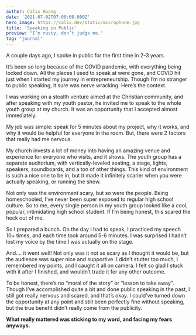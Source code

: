 ```yaml
---
author: Calix Huang
date: '2021-07-02T07:00:00.000Z'
hero_image: https://calix.dev/static/microphone.jpg
title: 'Speaking in Public'
preview: "I’m rusty, don’t judge me."
tag: "journal"
---
```


A couple days ago, I spoke in public for the first time in 2-3 years.

It’s been so long because of the COVID pandemic, with everything being locked down. All the places I used to speak at were gone, and COVID hit just when I started my journey in entrepreneurship. Though I’m no stranger to public speaking, it sure was nerve wracking. Here’s the context.

I was working on a stealth venture aimed at the Christian community, and after speaking with my youth pastor, he invited me to speak to the whole youth group at my church. It was an opportunity that I accepted almost immediately.

My job was simple: speak for 5 minutes about my project, why it works, and why it would be helpful for everyone in the room. But, there were 2 factors that really had me nervous.

My church invests a lot of money into having an amazing venue and experience for everyone who visits, and it shows. The youth group has a separate auditorium, with vertically-leveled seating, a stage, lights, speakers, soundboards, and a ton of other things. This kind of environment is such a nice one to be in, but it made it infinitely scarier when you were actually speaking, or running the show.

Not only was the environment scary, but so were the people. Being homeschooled, I’ve never been super exposed to regular high school culture. So to me, every single person in my youth group looked like a cool, popular, intimidating high school student. If I’m being honest, this scared the heck out of me.

So I prepared a bunch. On the day I had to speak, I practiced my speech 10+ times, and each time took around 5-6 minutes. I was surprised I hadn’t lost my voice by the time I was actually on the stage.

And…. it went well! Not only was it not as scary as I thought it would be, but the audience was super nice and supportive. I didn’t stutter too much, I remembered my points, and I caught it all on camera. I felt so glad I stuck with it after I finished, and wouldn’t trade it for any other outcome.

To be honest, there’s no “moral of the story” or “lesson to take away”. Though I’ve accomplished quite a bit and done public speaking in the past, I still got really nervous and scared, and that’s okay. I could’ve turned down the opportunity at any point and still been perfectly fine without speaking, but the true benefit didn’t really come from the publicity. 

**What really mattered was sticking to my word, and facing my fears anyways.**

